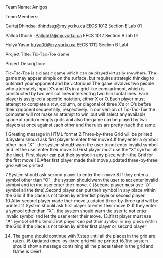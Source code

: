 Team Name: Amigos

Team Members:

Gurtaj Dhindsa: dhindsag@my.yorku.ca EECS 1012 Section B Lab 01
 
Pallob Ghosh : Pallob07@my.yorku.ca EECS 1012 Section B Lab 01

Hulya Yasar hulya00@my.yorku.ca EECS 1012 Section B Lab1 

Project Title: Tic-Tac-Toe Game

Project Description:

Tic-Tac-Toe is a classic game which can be played virtually anywhere. The game may appear simple on the surface, but requires strategic thinking to outsmart your opponent and be victorious! The game involves two people who alternately input X’s and O’s in a grid-like compartment, which is constructed by two vertical lines intersecting two horizontal lines. Each player is assigned a specific notation, either X or O. Each player must attempt to complete a row, column, or diagonal of three X’s or O’s before their opponent sequentially, respectively. In our version of Tic-Tac-Toe the computer will not make an attempt to win, but will select any available space at random empty grids and also the game can be played by two players at once against each other and the rules are pretty much the same.



1.Greeting message in HTML format
2.Three-by-three Grid will be printed 
3.System should ask first player to enter their move
4.If they enter a symbol other than “X” , the system should warn the user to not enter invalid symbol and let the user enter their move.
5.(First player must use the “X” symbol all the time). First player can put their symbol in any place within the Grid for the first move !
6.After first player made their move ,updated three-by-three grid will be printed 

7.System should ask second player to enter their move
8.If they enter a symbol other than “O” , the system should warn the user to not enter invalid symbol and let the user enter their move.
9.(Second player must use “O” symbol all the time).Second player can put their symbol in any place within the Grid if the place is not taken by either fist player or second player.
10.After second player made their move ,updated three-by-three grid will be printed 
11.System should ask first player to enter their move
12.If they enter a symbol other than “X” , the system should warn the user to not enter invalid symbol and let the user enter their move.
13.(first player must use “X” symbol all the time).First player can put their symbol in any place within the Grid if the place is not taken by either first player or second player.

14. The game should continue with 7.step until all the places in the grid are taken. 
15.Updated three-by-three grid will be printed 
16.The system should show a message containing all the places taken in the grid and Game is Over! 
